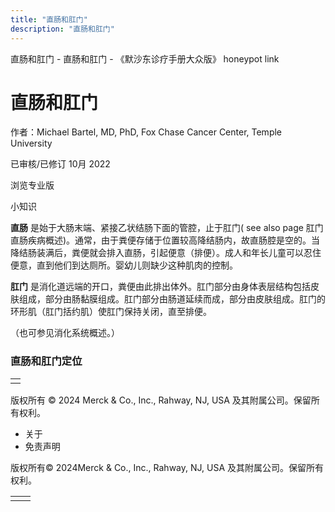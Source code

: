 ```yaml
---
title: "直肠和肛门"
description: "直肠和肛门"
---
```


﻿直肠和肛门 \- 直肠和肛门 \- 《默沙东诊疗手册大众版》 honeypot link

# 直肠和肛门

作者：Michael Bartel, MD, PhD, Fox Chase Cancer Center, Temple University

已审核/已修订 10月 2022

浏览专业版

小知识

**直肠** 是始于大肠末端、紧接乙状结肠下面的管腔，止于肛门( see also page 肛门直肠疾病概述)。通常，由于粪便存储于位置较高降结肠内，故直肠腔是空的。当降结肠装满后，粪便就会排入直肠，引起便意（排便）。成人和年长儿童可以忍住便意，直到他们到达厕所。婴幼儿则缺少这种肌肉的控制。

**肛门** 是消化道远端的开口，粪便由此排出体外。肛门部分由身体表层结构包括皮肤组成，部分由肠黏膜组成。肛门部分由肠道延续而成，部分由皮肤组成。肛门的环形肌（肛门括约肌）使肛门保持关闭，直至排便。

（也可参见消化系统概述。）

### 直肠和肛门定位

|     |
| --- |
|  |



版权所有 © 2024
Merck & Co., Inc., Rahway, NJ, USA 及其附属公司。保留所有权利。

- 关于
- 免责声明

版权所有© 2024Merck & Co., Inc., Rahway, NJ, USA 及其附属公司。保留所有权利。

|     |     |
| --- | --- |
|  |  |